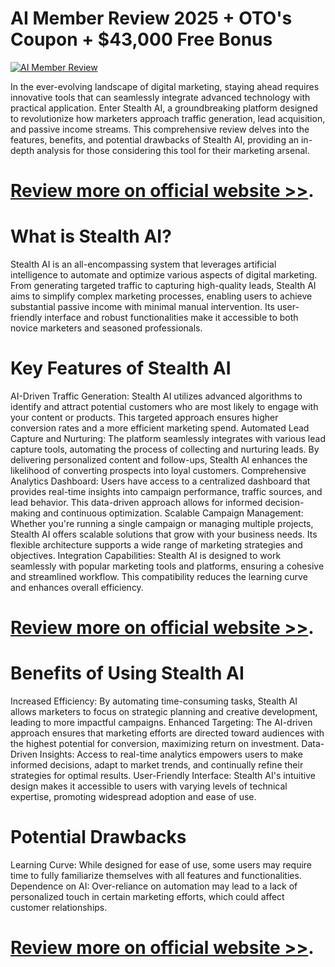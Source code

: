# AI Member Review 2025 + OTO's Coupon + $43,000 Free Bonus​


[![AI Member Review](https://aidigireview.com/wp-content/uploads/2025/02/ai-member-review.png "AI Member Review")](https://aidigireview.com/ai-member-review/)


In the ever-evolving landscape of digital marketing, staying ahead requires innovative tools that can seamlessly integrate advanced technology with practical application. Enter Stealth AI, a groundbreaking platform designed to revolutionize how marketers approach traffic generation, lead acquisition, and passive income streams. This comprehensive review delves into the features, benefits, and potential drawbacks of Stealth AI, providing an in-depth analysis for those considering this tool for their marketing arsenal.

# **[Review more on official website >>](https://aidigireview.com/ai-member-review/)**.

# What is Stealth AI?
Stealth AI is an all-encompassing system that leverages artificial intelligence to automate and optimize various aspects of digital marketing. From generating targeted traffic to capturing high-quality leads, Stealth AI aims to simplify complex marketing processes, enabling users to achieve substantial passive income with minimal manual intervention. Its user-friendly interface and robust functionalities make it accessible to both novice marketers and seasoned professionals.

# Key Features of Stealth AI
AI-Driven Traffic Generation: Stealth AI utilizes advanced algorithms to identify and attract potential customers who are most likely to engage with your content or products. This targeted approach ensures higher conversion rates and a more efficient marketing spend.
Automated Lead Capture and Nurturing: The platform seamlessly integrates with various lead capture tools, automating the process of collecting and nurturing leads. By delivering personalized content and follow-ups, Stealth AI enhances the likelihood of converting prospects into loyal customers.
Comprehensive Analytics Dashboard: Users have access to a centralized dashboard that provides real-time insights into campaign performance, traffic sources, and lead behavior. This data-driven approach allows for informed decision-making and continuous optimization.
Scalable Campaign Management: Whether you're running a single campaign or managing multiple projects, Stealth AI offers scalable solutions that grow with your business needs. Its flexible architecture supports a wide range of marketing strategies and objectives.
Integration Capabilities: Stealth AI is designed to work seamlessly with popular marketing tools and platforms, ensuring a cohesive and streamlined workflow. This compatibility reduces the learning curve and enhances overall efficiency.

# **[Review more on official website >>](https://aidigireview.com/ai-member-review/)**.

# Benefits of Using Stealth AI
Increased Efficiency: By automating time-consuming tasks, Stealth AI allows marketers to focus on strategic planning and creative development, leading to more impactful campaigns.
Enhanced Targeting: The AI-driven approach ensures that marketing efforts are directed toward audiences with the highest potential for conversion, maximizing return on investment.
Data-Driven Insights: Access to real-time analytics empowers users to make informed decisions, adapt to market trends, and continually refine their strategies for optimal results.
User-Friendly Interface: Stealth AI's intuitive design makes it accessible to users with varying levels of technical expertise, promoting widespread adoption and ease of use.

# Potential Drawbacks
Learning Curve: While designed for ease of use, some users may require time to fully familiarize themselves with all features and functionalities.
Dependence on AI: Over-reliance on automation may lead to a lack of personalized touch in certain marketing efforts, which could affect customer relationships.

# **[Review more on official website >>](https://aidigireview.com/ai-member-review/)**.
